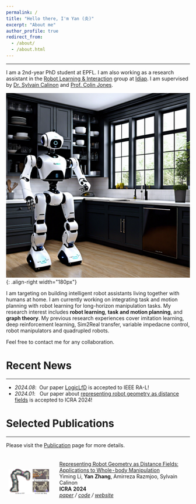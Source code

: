 ```yaml
---
permalink: /
title: "Hello there, I'm Yan (炎)"
excerpt: "About me"
author_profile: true
redirect_from: 
  - /about/
  - /about.html
---
```

---
I am a 2nd-year PhD student at EPFL. I am also working as a research assistant in the [Robot Learning & Interaction](https://www.idiap.ch/en/scientific-research/robot-learning-and-interaction) group at [Idiap](https://www.idiap.ch/en). I am supervised by [Dr. Sylvain Calinon](https://calinon.ch/index.htm) and [Prof. Colin Jones](https://people.epfl.ch/colin.jones). 

![Research goals](/images/kitchen_robot.png){: .align-right width="180px"}

I am targeting on building intelligent robot assistants living together with humans at home. I am currently working on integrating task and motion planning with robot learning for long-horizon manipulation tasks. My research interest includes **robot learning**, **task and motion planning**, and **graph theory**. My previous research experiences cover imitation learning, deep reinforcement learning, Sim2Real transfer, variable impedacne control, robot manipulators and quadrupled robots. 

Feel free to contact me for any collaboration.

# Recent News
---
- *2024.08*: &nbsp;Our paper [LogicLfD](https://ieeexplore.ieee.org/abstract/document/10569055/) is accepted to IEEE RA-L!
- *2024.01*: &nbsp; Our paper about [representing robot geometry as distance fields](https://arxiv.org/pdf/2307.00533) is accepted to ICRA 2024!

# Selected Publications
---
Please visit the [Publication](https://ollieyzhang.github.io/publications/) page for more details.
<table style="width:100%;border:0px;border-spacing:0px;border-collapse:separate;margin-right:auto;margin-left:auto;"><tbody>

  <tr>
    <td style="width:25%;vertical-align:middle">
      <div class="one">
        <img src='images/RDF.png' width="100%">
      </div>
    </td>
    <td style="padding:20px;width:75%;vertical-align:middle">
      <a href="https://github.com/yimingli1998/RDF">
        <papertitle>Representing Robot Geometry as Distance Fields: Applications to Whole-body Manipulation</papertitle>
      </a>
      <br>
      Yiming Li, <strong>Yan Zhang</strong>, Amirreza Razmjoo, Sylvain Calinon
      <br>
      <strong>ICRA 2024</strong>
      <em><br>
        <a href="https://arxiv.org/pdf/2307.00533">paper</a> /
        <a href="https://github.com/yimingli1998/RDF">code</a> /
        <a href="https://sites.google.com/view/lrdf">website</a>
        <br>
        <!-- (<strong style="color:red;">Spotlight</strong>, acceptance rate: 5%) -->
      </em><br>
      </td>
  </tr>
  </tbody></table>

  
